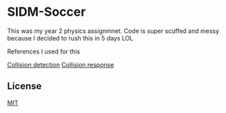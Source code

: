 # SIDM-Soccer
This was my year 2 physics assignmnet. Code is super scuffed and messy because I decided to rush this in 5 days LOL

References I used for this

[Collision detection](https://cseweb.ucsd.edu/classes/sp19/cse291-d/Files/CSE291_13_CollisionDetection.pdf)
[Collision response](https://research.ncl.ac.uk/game/mastersdegree/gametechnologies/physicstutorials/5collisionresponse/Physics%20-%20Collision%20Response.pdf)

## License
[MIT](https://choosealicense.com/licenses/mit/)
